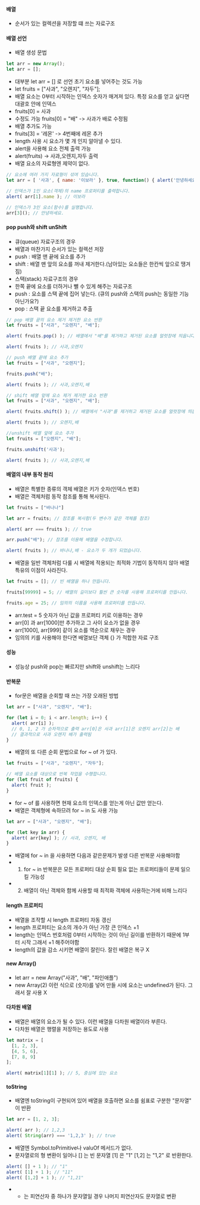 #### 배열
  * 순서가 있는 컬렉션을 저장할 떄 쓰는 자료구조

#### 배열 선언
  * 배열 생성 문법
```js
let arr = new Array();
let arr = [];
```
  * 대부분 let arr = [] 로 선언 초기 요소를 넣어주는 것도 가능
  * let fruits = ["사과", "오렌지", "자두"];
  * 배열 요소는 0부터 시작하는 인덱스 숫자가 매겨져 있다. 특정 요소를 얻고 싶다면 대괄호 안에 인덱스
  * fruits[0] = 사과
  * 수정도 가능 fruits[0] = "배"  -> 사과가 배로 수정됨
  * 배열 추가도 가능 
  * fruits[3] = '레몬' -> 4번째에 레몬 추가
  * length 사용 시 요소가 몇 개 인지 알아낼 수 있다. 
  * alert을 사용해 요소 전체 출력 가능 
  * alert(fruits) -> 사과,오렌지,자두 출력
  * 배열 요소의 자료형엔 제약이 없다.
```js
// 요소에 여러 가지 자료형이 섞여 있습니다.
let arr = [ '사과', { name: '이보라' }, true, function() { alert('안녕하세요.'); } ];

// 인덱스가 1인 요소(객체)의 name 프로퍼티를 출력합니다.
alert( arr[1].name ); // 이보라

// 인덱스가 3인 요소(함수)를 실행합니다.
arr[3](); // 안녕하세요.
```

#### pop push와 shift unShift
  * 큐(queue) 자료구조의 경우
  * 배열과 마찬가지 순서가 있는 컬렉션 저장
  * push : 배열 맨 끝에 요소를 추가
  * shift : 배열 맨 앞의 요소를 꺼내 제거한다.(남아있는 요소들은 한칸씩 앞으로 땡겨짐) 
  * 스택(stack) 자료구조의 경우
  * 한쪽 끝에 요소를 더하거나 뺄 수 있게 해주는 자료구조
  * push : 요소를 스택 끝에 집어 넣는다. (큐의 push와 스택의 push는 동일한 기능 아닌가요?)
  * pop : 스택 끝 요소를 제거하고 추출 

```js
// pop 배열 끝의 요소 제거 제거한 요소 반환
let fruits = ["사과", "오렌지", "배"];

alert( fruits.pop() ); // 배열에서 "배"를 제거하고 제거된 요소를 얼럿창에 띄웁니다.

alert( fruits ); // 사과,오렌지
```
```js
// push 배열 끝에 요소 추가
let fruits = ["사과", "오렌지"];

fruits.push("배");

alert( fruits ); // 사과,오렌지,배
```
```js
// shift 배열 앞에 요소 제거 제거한 요소 반환
let fruits = ["사과", "오렌지", "배"];

alert( fruits.shift() ); // 배열에서 "사과"를 제거하고 제거된 요소를 얼럿창에 띄웁니다.

alert( fruits ); // 오렌지,배
```
```js
//unshift 배열 앞에 요소 추가
let fruits = ["오렌지", "배"];

fruits.unshift('사과');

alert( fruits ); // 사과,오렌지,배
```

#### 배열의 내부 동작 원리
  * 배열은 특별한 종류의 객체 배열은 키가 숫자(인덱스 번호) 
  * 배열은 객체처럼 동작 참조를 통해 복사된다.
```js
let fruits = ["바나나"]

let arr = fruits; // 참조를 복사함(두 변수가 같은 객체를 참조)

alert( arr === fruits ); // true

arr.push("배"); // 참조를 이용해 배열을 수정합니다.

alert( fruits ); // 바나나,배 - 요소가 두 개가 되었습니다.
```
  * 배열을 일반 객체처럼 다룰 시 배열에 적용되는 최적화 기법이 동작하지 않아 배열 특유의 이점이 사라진다.
```js
let fruits = []; // 빈 배열을 하나 만듭니다.

fruits[99999] = 5; // 배열의 길이보다 훨씬 큰 숫자를 사용해 프로퍼티를 만듭니다.

fruits.age = 25; // 임의의 이름을 사용해 프로퍼티를 만듭니다.
```
  * arr.test = 5 숫자가 아닌 값을 프로퍼티 키로 이용하는 경우
  * arr[0] 과 arr[1000]만 추가하고 그 사이 요소가 없을 경우
  * arr[1000], arr[999] 같이 요소를 역순으로 채우는 경우
  * 임의의 키를 사용해야 한다면 배열보단 객체 {} 가 적합한 자료 구조

#### 성능
  * 성능상 push와 pop는 빠르지만 shift와 unshift는 느리다

#### 반복문
  * for문은 배열을 순회할 때 쓰는 가장 오래된 방법
```js
let arr = ["사과", "오렌지", "배"];

for (let i = 0; i < arr.length; i++) {
  alert( arr[i] ); 
  // 0, 1, 2 가 순차적으로 출력 arr[0]은 사과 arr[1]은 오렌지 arr[2]는 배
  // 결과적으로 사과 오렌지 배가 출력됨
}
```
  * 배열의 또 다른 순회 문법으로 for ~ of 가 있다.
```js
let fruits = ["사과", "오렌지", "자두"];

// 배열 요소를 대상으로 반복 작업을 수행합니다.
for (let fruit of fruits) {
  alert( fruit );
}  
```
  * for ~ of 를 사용하면 현재 요소의 인덱스를 얻는게 아닌 값만 얻는다.
  * 배열은 객체형에 속하므려  for ~ in 도 사용 가능
```js
let arr = ["사과", "오렌지", "배"];

for (let key in arr) {
  alert( arr[key] ); // 사과, 오렌지, 배
}
```
  * 배열에 for ~ in 을 사용하면 다음과 같은문제가 발생 다른 반복문 사용해야함
  * 1. for ~ in 반복문은 모든 프로퍼티 대상 순회 필요 없는 프로퍼티들이 문제 일으킬 가능성
  * 2. 배열이 아닌 객체와 함께 사용할 때 최적화 객체에 사용하는거에 비해 느리다

#### length 프로퍼티
  * 배열을 조작할 시 length 프로퍼티 자동 갱신 
  * length 프로퍼티는 요소의 개수가 아닌 가장 큰 인덱스 +1 
  * length는 인덱스 번호처럼  0부터 시작하는 것이 아닌 길이를 반환하기 때문에 1부터 시작 그래서 +1 해주어야함
  * length의 값을 감소 시키면 배열이 잘린다. 잘린 배열은 복구 X

#### new Array()
  * let arr = new Array("사과", "배", "파인애플")
  * new Array(2) 이런 식으로 (숫자)를 넣어 만들 시에 요소는 undefined가 된다. 그래서 잘 사용 X

#### 다차원 배열
   * 배열은 배열의 요소가 될 수 있다. 이런 배열을 다차원 배열이라 부른다.
   * 다차원 배열은 행렬을 저장하는 용도로 사용
```js
let matrix = [
  [1, 2, 3],
  [4, 5, 6],
  [7, 8, 9]
];

alert( matrix[1][1] ); // 5, 중심에 있는 요소
```
#### toString
  * 배열엔 toString이 구현되어 있어 배열을 호출하면 요소를 쉼표로 구분한 "문자열" 이 반환
```js
let arr = [1, 2, 3];

alert( arr ); // 1,2,3
alert( String(arr) === '1,2,3' ); // true
```
  * 배열엔 Symbol.toPrimitive나 valuOf 메서드가 없다.
  * 문자열로의 형 변환이 일어나 [] 는 빈 문자열 [1] 은 "1" [1,2] 는 "1,2" 로 반환한다.
```js
alert( [] + 1 ); // "1"
alert( [1] + 1 ); // "11"
alert( [1,2] + 1 ); // "1,21"
```
  * + 는 피연산자 중 하나가 문자열일 경우 나머지 피연산자도 문자열로 변환
